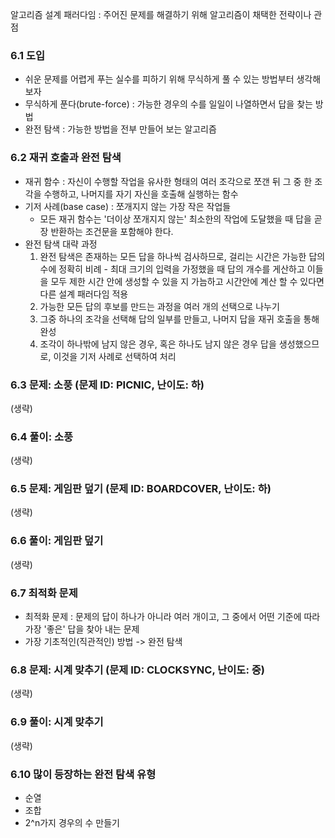 알고리즘 설계 패러다임 : 주어진 문제를 해결하기 위해 알고리즘이 채택한 전략이나 관점

### 6.1 도입

- 쉬운 문제를 어렵게 푸는 실수를 피하기 위해 무식하게 풀 수 있는 방법부터 생각해보자
- 무식하게 푼다(brute-force) : 가능한 경우의 수를 일일이 나열하면서 답을 찾는 방법
- 완전 탐색 : 가능한 방법을 전부 만들어 보는 알고리즘

### 6.2 재귀 호출과 완전 탐색

- 재귀 함수 : 자신이 수행할 작업을 유사한 형태의 여러 조각으로 쪼갠 뒤 그 중 한 조각을 수행하고, 나머지를 자기 자신을 호출해 실행하는 함수
- 기저 사례(base case) : 쪼개지지 않는 가장 작은 작업들
  - 모든 재귀 함수는 '더이상 쪼개지지 않는' 최소한의 작업에 도달했을 때 답을 곧장 반환하는 조건문을 포함해야 한다.
- 완전 탐색 대략 과정
  1. 완전 탐색은 존재하는 모든 답을 하나씩 검사하므로, 걸리는 시간은 가능한 답의 수에 정확히 비례 - 최대 크기의 입력을 가정했을 때 답의 개수를 게산하고 이들을 모두 제한 시간 안에 생성할 수 있을 지 가늠하고 시간안에 계산 할 수 있다면 다른 설계 패러다임 적용
  2. 가능한 모든 답의 후보를 만드는 과정을 여러 개의 선택으로 나누기
  3. 그중 하나의 조각을 선택해 답의 일부를 만들고, 나머지 답을 재귀 호출을 통해 완성
  4. 조각이 하나밖에 남지 않은 경우, 혹은 하나도 남지 않은 경우 답을 생성했으므로, 이것을 기저 사례로 선택하여 처리

### 6.3 문제: 소풍 (문제 ID: PICNIC, 난이도: 하)

(생략)

### 6.4 풀이: 소풍

(생략)

### 6.5 문제: 게임판 덮기 (문제 ID: BOARDCOVER, 난이도: 하)

(생략)

### 6.6 풀이: 게임판 덮기

(생략)

### 6.7 최적화 문제

- 최적화 문제 : 문제의 답이 하나가 아니라 여러 개이고, 그 중에서 어떤 기준에 따라 가장 '좋은' 답을 찾아 내는 문제
- 가장 기초적인(직관적인) 방법 -> 완전 탐색

### 6.8 문제: 시계 맞추기 (문제 ID: CLOCKSYNC, 난이도: 중)

(생략)

### 6.9 풀이: 시계 맞추기

(생략)

### 6.10 많이 등장하는 완전 탐색 유형

- 순열
- 조합
- 2^n가지 경우의 수 만들기
